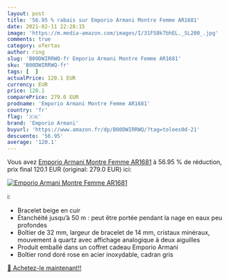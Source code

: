 ```yaml
---
layout: post
title: '56.95 % rabais sur Emporio Armani Montre Femme AR1681'
date: 2021-02-11 22:28:15
image: 'https://m.media-amazon.com/images/I/31FS0k7bhEL._SL200_.jpg'
comments: true
category: ofertas
author: ring
slug: 'B00DWIRRWQ-fr Emporio Armani Montre Femme AR1681'
sku: 'B00DWIRRWQ-fr'
tags: [  ]
actualPrice: 120.1 EUR
currency: EUR
price: 120.1
comparePrice: 279.0 EUR
prodname: 'Emporio Armani Montre Femme AR1681'
country: 'fr'
flag: '🇫🇷'
brand: 'Emporio Armani'
buyurl: 'https://www.amazon.fr/dp/B00DWIRRWQ/?tag=tolees0d-21'
descuento: '56.95'
average: '120.1'
---
```


Vous avez [Emporio Armani Montre Femme AR1681](https://www.amazon.fr/dp/B00DWIRRWQ/?tag=tolees0d-21)  à  56.95 % de réduction, prix final  120.1 EUR (original: 279.0 EUR) ici:

[![Emporio Armani Montre Femme AR1681](https://m.media-amazon.com/images/I/31FS0k7bhEL._SL200_.jpg)](https://www.amazon.fr/dp/B00DWIRRWQ/?tag=tolees0d-21)

ℹ️:

- Bracelet beige en cuir
- Étanchéité jusqu’à 50 m : peut être portée pendant la nage en eaux peu profondes
- Boîtier de 32 mm, largeur de bracelet de 14 mm, cristaux minéraux, mouvement à quartz avec affichage analogique à deux aiguilles
- Produit emballé dans un coffret cadeau Emporio Armani
- Boîtier rond doré rose en acier inoxydable, cadran gris

[🛒 Achetez-le maintenant!!](https://www.amazon.fr/dp/B00DWIRRWQ/?tag=tolees0d-21)
